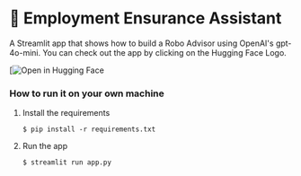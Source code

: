# 💬 Employment Ensurance Assistant

A Streamlit app that shows how to build a Robo Advisor using OpenAI's gpt-4o-mini. You can check out the app by clicking on the Hugging Face Logo.

[![Open in Hugging Face](https://huggingface.co/spaces/nasim-samei/AI-agent)

### How to run it on your own machine

1. Install the requirements

   ```
   $ pip install -r requirements.txt
   ```

2. Run the app

   ```
   $ streamlit run app.py
   ```
